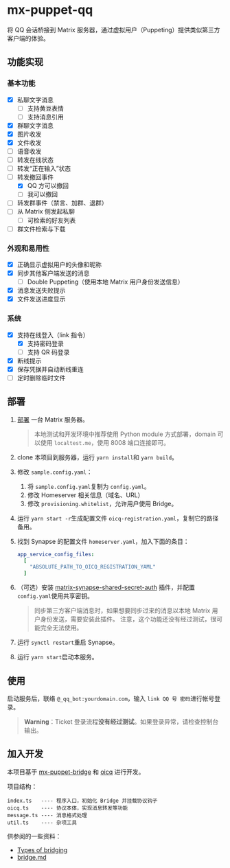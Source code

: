 # mx-puppet-qq

将 QQ 会话桥接到 Matrix 服务器，通过虚拟用户（Puppeting）提供类似第三方客户端的体验。

## 功能实现

### 基本功能

- [X] 私聊文字消息
  - [ ] 支持黄豆表情
  - [ ] 支持消息引用
- [X] 群聊文字消息
- [X] 图片收发
- [X] 文件收发
- [ ] 语音收发
- [ ] 转发在线状态
- [ ] 转发“正在输入”状态
- [ ] 转发撤回事件
  - [X] QQ 方可以撤回
  - [ ] 我可以撤回
- [ ] 转发群事件（禁言、加群、退群）
- [ ] 从 Matrix 侧发起私聊
  - [ ] 可检索的好友列表
- [ ] 群文件检索与下载

### 外观和易用性

- [X] 正确显示虚拟用户的头像和昵称
- [X] 同步其他客户端发送的消息
  - [ ] Double Puppeting（使用本地 Matrix 用户身份发送信息）
- [X] 消息发送失败提示
- [X] 文件发送进度显示

### 系统

- [X] 支持在线登入（link 指令）
  - [X] 支持密码登录
  - [ ] 支持 QR 码登录
- [X] 断线提示
- [X] 保存凭据并自动断线重连
- [ ] 定时删除临时文件

## 部署

1. [部署](https://matrix-org.github.io/synapse/latest/setup/installation.html) 一台 Matrix 服务器。

   > 本地测试和开发环境中推荐使用 Python module 方式部署，domain 可以使用 `localtest.me`，使用 8008 端口连接即可。
   >
2. clone 本项目到服务器，运行 `yarn install`和 `yarn build`。
3. 修改 `sample.config.yaml`：

   1. 将 `sample.config.yaml`复制为 `config.yaml`。
   2. 修改 Homeserver 相关信息（域名、URL）
   3. 修改 `provisioning.whitelist`，允许用户使用 Bridge。
4. 运行 `yarn start -r`生成配置文件 `oicq-registration.yaml`，复制它的路径备用。
5. 找到 Synapse 的配置文件 `homeserver.yaml`，加入下面的条目：

   ```yaml
   app_service_config_files:
     [
       "ABSOLUTE_PATH_TO_OICQ_REGISTRATION_YAML"
     ]
   ```
6. （可选）安装 [matrix-synapse-shared-secret-auth](https://github.com/devture/matrix-synapse-shared-secret-auth) 插件，并配置 `config.yaml`使用共享密钥。

   > 同步第三方客户端消息时，如果想要同步过来的消息以本地 Matrix 用户身份发送，需要安装此插件。
   > 注意，这个功能还没有经过测试，很可能完全无法使用。
   >
7. 运行 `synctl restart`重启 Synapse。
8. 运行 `yarn start`启动本服务。

## 使用

启动服务后，联络 `@_qq_bot:yourdomain.com`，输入 `link QQ 号 密码`进行帐号登录。

> **Warning**：Ticket 登录流程**没有经过测试**。如果登录异常，请检查控制台输出。

## 加入开发

本项目基于 [mx-puppet-bridge](https://gitlab.com/mx-puppet/mx-puppet-bridge) 和 [oicq](https://github.com/takayama-lily/oicq) 进行开发。

项目结构：

```
index.ts   ---- 程序入口，初始化 Bridge 并挂载协议钩子
oicq.ts    ---- 协议本体，实现消息转发等功能
message.ts ---- 消息格式处理
util.ts    ---- 杂项工具
```

供参阅的一些资料：

- [Types of bridging](https://matrix.org/docs/guides/types-of-bridging)
- [bridge.md](https://gitlab.com/mx-puppet/mx-puppet-bridge/-/blob/main/bridge.md)
